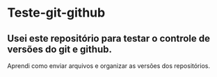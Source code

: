 # Teste-git-github

## Usei este repositório para testar o controle de versões do git e github.
Aprendi como enviar arquivos e organizar as versões dos repositórios.
